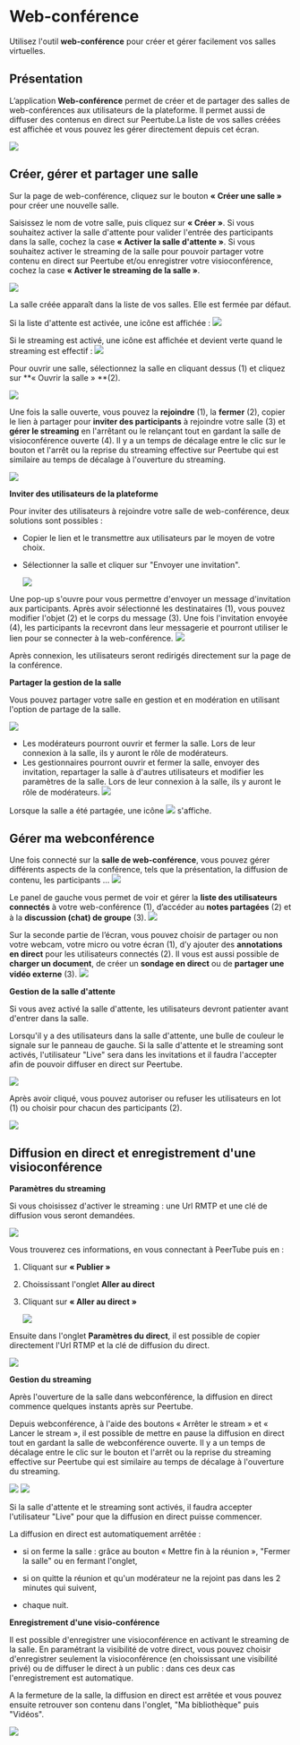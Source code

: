 # Web-conférence
Utilisez l'outil **web-conférence** pour créer et gérer facilement vos salles virtuelles.

## Présentation
L’application **Web-conférence** permet de créer et de partager des salles de web-conférences aux utilisateurs de la plateforme. Il permet aussi de diffuser des contenus en direct sur Peertube.La liste de vos salles créées est affichée et vous pouvez les gérer directement depuis cet écran.

![](<.gitbook/assets/001_liste_salle.png>)

## Créer, gérer et partager une salle
Sur la page de web-conférence, cliquez sur le bouton **« Créer une salle »** pour créer une nouvelle salle.

Saisissez le nom de votre salle, puis cliquez sur **« Créer »**. Si vous souhaitez activer la salle d'attente pour valider l'entrée des participants dans la salle, cochez la case **« Activer la salle d'attente »**.
Si vous souhaitez activer le streaming de la salle pour pouvoir partager votre contenu en direct sur Peertube et/ou enregistrer votre visioconférence, cochez la case **« Activer le streaming de la salle »**.

![](<.gitbook/assets/002_nom_salle.png>)

La salle créée apparaît dans la liste de vos salles. Elle est fermée par défaut.

Si la liste d'attente est activée, une icône est affichée :
![](<.gitbook/assets/003_Icone_attente.png>)

Si le streaming est activé, une icône est affichée et devient verte quand le streaming est effectif :
![](<.gitbook/assets/003.2_Icone_streaming.png>)

Pour ouvrir une salle, sélectionnez la salle en cliquant dessus (1) et cliquez sur **« Ouvrir la salle » **(2).

![](<.gitbook/assets/004_Ouvrir_salle.png>)

Une fois la salle ouverte, vous pouvez la **rejoindre** (1), la **fermer** (2), copier le lien à partager pour **inviter des participants** à rejoindre votre salle (3) et **gérer le streaming** en l'arrêtant ou le relançant tout en gardant la salle de visioconférence ouverte (4). Il y a un temps de décalage entre le clic sur le bouton et l'arrêt ou la reprise du streaming effective sur Peertube qui est similaire au temps de décalage à l'ouverture du streaming.

![](<.gitbook/assets/005_gerer_salle.png>)

**Inviter des utilisateurs de la plateforme**

Pour inviter des utilisateurs à rejoindre votre salle de web-conférence, deux solutions sont possibles :

* Copier le lien et le transmettre aux utilisateurs par le moyen de votre choix.
* Sélectionner la salle et cliquer sur "Envoyer une invitation".

    ![](<.gitbook/assets/006_envoyer_invitation.png>)

Une pop-up s'ouvre pour vous permettre d'envoyer un message d'invitation aux participants. Après avoir sélectionné les destinataires (1), vous pouvez modifier l'objet (2) et le corps du message (3). Une fois l'invitation envoyée (4), les participants la recevront dans leur messagerie et pourront utiliser le lien pour se connecter à la web-conférence.
![](<.gitbook/assets/007_envoyer_invitation_pop_up.png>)

Après connexion, les utilisateurs seront redirigés directement sur la page de la conférence.

**Partager la gestion de la salle**

Vous pouvez partager votre salle en gestion et en modération en utilisant l'option de partage de la salle.

![](<.gitbook/assets/008_partager.png>)


* Les modérateurs pourront ouvrir et fermer la salle. Lors de leur connexion à la salle, ils y auront le rôle de modérateurs.
* Les gestionnaires pourront ouvrir et fermer la salle, envoyer des invitation, repartager la salle à d'autres utilisateurs et modifier les paramètres de la salle. Lors de leur connexion à la salle, ils y auront le rôle de modérateurs.
  ![](<.gitbook/assets/009_pop-up_partage.png>)

Lorsque la salle a été partagée, une icône ![](<.gitbook/assets/010_icone_partage.png>) s'affiche.

## Gérer ma webconférence

Une fois connecté sur la **salle de web-conférence**, vous pouvez gérer différents aspects de la conférence, tels que la présentation, la diffusion de contenu, les participants …
![](<.gitbook/assets/011_BBB.png>)

Le panel de gauche vous permet de voir et gérer la **liste des utilisateurs connectés** à votre web-conférence (1), d’accéder au **notes partagées** (2) et à la **discussion (chat) de groupe** (3).
![](<.gitbook/assets/012_BBB_panneau_gauche.png>)

Sur la seconde partie de l’écran, vous pouvez choisir de partager ou non votre webcam, votre micro ou votre écran (1), d’y ajouter des **annotations en direct** pour les utilisateurs connectés (2). Il vous est aussi possible de **charger un document**, de créer un **sondage en direct** ou de **partager une vidéo externe** (3).
![](<.gitbook/assets/013_BBB_panneau_droit.png>)

**Gestion de la salle d'attente**

Si vous avez activé la salle d'attente, les utilisateurs devront patienter avant d'entrer dans la salle.

Lorsqu'il y a des utilisateurs dans la salle d'attente, une bulle de couleur le signale sur le panneau de gauche. Si la salle d'attente et le streaming sont activés, l'utilisateur "Live" sera dans les invitations et il faudra l'accepter afin de pouvoir diffuser en direct sur Peertube.

![](<.gitbook/assets/014_BBB_panneau_droit_attente.png>)

Après avoir cliqué, vous pouvez autoriser ou refuser les utilisateurs en lot (1) ou choisir pour chacun des participants (2).

![](<.gitbook/assets/015_BBB_accepter_user.png>)


## Diffusion en direct et enregistrement d'une visioconférence

**Paramètres du streaming**

Si vous choisissez d'activer le streaming : une Url RMTP et une clé de diffusion vous seront demandées.

![](<.gitbook/assets/016_coche_streaming.png>)

Vous trouverez ces informations, en vous connectant à PeerTube puis en :

1) Cliquant sur **« Publier »**

2) Choississant l'onglet **Aller au direct**

3) Cliquant sur **« Aller au direct »**

    ![](<.gitbook/assets/017_peertube_streaming.png>)

Ensuite dans l'onglet **Paramètres du direct**, il est possible de copier directement l'Url RTMP et la clé de diffusion du direct.

![](<.gitbook/assets/018_peertube_streaming.png>)


**Gestion du streaming**

Après l'ouverture de la salle dans webconférence, la diffusion en direct commence quelques instants après sur Peertube.

Depuis webconférence, à l'aide des boutons « Arrêter le stream » et « Lancer le stream », il est possible de mettre en pause la diffusion en direct tout en gardant la salle de webconférence ouverte.  Il y a un temps de décalage entre le clic sur le bouton et l'arrêt ou la reprise du streaming effective sur Peertube qui est similaire au temps de décalage à l'ouverture du streaming.

![](<.gitbook/assets/019_arreter_streaming.png>)
![](<.gitbook/assets/020_lancer_streaming.png>)


Si la salle d'attente et le streaming sont activés, il faudra accepter l'utilisateur "Live" pour que la diffusion en direct puisse commencer.

La diffusion en direct est automatiquement arrêtée :

* si on ferme la salle : grâce au bouton « Mettre fin à la réunion », "Fermer la salle" ou en fermant l'onglet,

* si on quitte la réunion et qu'un modérateur ne la rejoint pas dans les 2 minutes qui suivent,

* chaque nuit.


**Enregistrement d'une visio-conférence**

Il est possible d'enregistrer une visioconférence en activant le streaming de la salle. En paramétrant la visibilité de votre direct, vous pouvez choisir d'enregistrer seulement la visioconférence (en choississant une visibilité privé) ou de diffuser le direct à un public : dans ces deux cas l'enregistrement est automatique.

A la fermeture de la salle, la diffusion en direct est arrêtée et vous pouvez ensuite retrouver son contenu dans l'onglet, "Ma bibliothèque" puis "Vidéos".

![](<.gitbook/assets/021_enregistrement.png>)